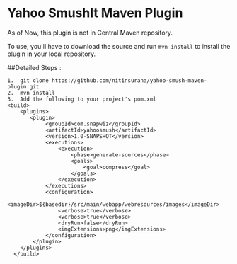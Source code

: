 Yahoo SmushIt Maven Plugin
==========================

As of Now, this plugin is not in Central Maven repository. 

To use, you'll have to download the source 
and run `mvn install` to install the plugin in your local repository.

##Detailed Steps :
```
1.  git clone https://github.com/nitinsurana/yahoo-smush-maven-plugin.git
2.  mvn install
3.  Add the following to your project's pom.xml
<build>
    <plugins>
       <plugin>
            <groupId>com.snapwiz</groupId>
            <artifactId>yahoosmush</artifactId>
            <version>1.0-SNAPSHOT</version>
            <executions>
                <execution>
                    <phase>generate-sources</phase>
                    <goals>
                        <goal>compress</goal>
                    </goals>
                </execution>
            </executions>
            <configuration>
                <imageDir>${basedir}/src/main/webapp/webresources/images</imageDir>
                <verbose>true</verbose>
                <verbose>true</verbose>
                <dryRun>false</dryRun>
                <imgExtensions>png</imgExtensions>
            </configuration>
        </plugin>
    </plugins>
  </build>
```
